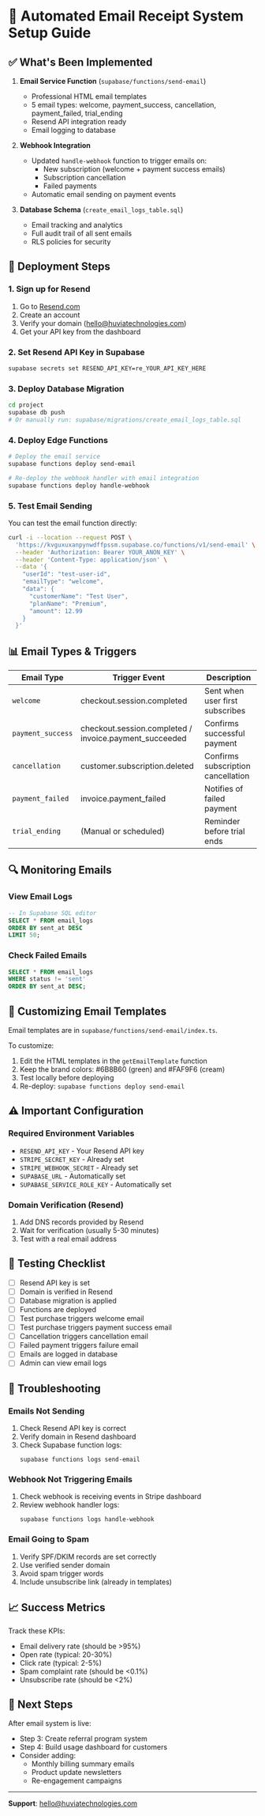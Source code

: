 # 📧 Automated Email Receipt System Setup Guide

## ✅ What's Been Implemented

1. **Email Service Function** (`supabase/functions/send-email`)
   - Professional HTML email templates
   - 5 email types: welcome, payment_success, cancellation, payment_failed, trial_ending
   - Resend API integration ready
   - Email logging to database

2. **Webhook Integration**
   - Updated `handle-webhook` function to trigger emails on:
     - New subscription (welcome + payment success emails)
     - Subscription cancellation
     - Failed payments
   - Automatic email sending on payment events

3. **Database Schema** (`create_email_logs_table.sql`)
   - Email tracking and analytics
   - Full audit trail of all sent emails
   - RLS policies for security

## 🚀 Deployment Steps

### 1. Sign up for Resend

1. Go to [Resend.com](https://resend.com)
2. Create an account
3. Verify your domain (hello@huviatechnologies.com)
4. Get your API key from the dashboard

### 2. Set Resend API Key in Supabase

```bash
supabase secrets set RESEND_API_KEY=re_YOUR_API_KEY_HERE
```

### 3. Deploy Database Migration

```bash
cd project
supabase db push
# Or manually run: supabase/migrations/create_email_logs_table.sql
```

### 4. Deploy Edge Functions

```bash
# Deploy the email service
supabase functions deploy send-email

# Re-deploy the webhook handler with email integration
supabase functions deploy handle-webhook
```

### 5. Test Email Sending

You can test the email function directly:

```bash
curl -i --location --request POST \
  'https://kvguxuxanpynwdffpssm.supabase.co/functions/v1/send-email' \
  --header 'Authorization: Bearer YOUR_ANON_KEY' \
  --header 'Content-Type: application/json' \
  --data '{
    "userId": "test-user-id",
    "emailType": "welcome",
    "data": {
      "customerName": "Test User",
      "planName": "Premium",
      "amount": 12.99
    }
  }'
```

## 📊 Email Types & Triggers

| Email Type        | Trigger Event                                          | Description                        |
| ----------------- | ------------------------------------------------------ | ---------------------------------- |
| `welcome`         | checkout.session.completed                             | Sent when user first subscribes    |
| `payment_success` | checkout.session.completed / invoice.payment_succeeded | Confirms successful payment        |
| `cancellation`    | customer.subscription.deleted                          | Confirms subscription cancellation |
| `payment_failed`  | invoice.payment_failed                                 | Notifies of failed payment         |
| `trial_ending`    | (Manual or scheduled)                                  | Reminder before trial ends         |

## 🔍 Monitoring Emails

### View Email Logs

```sql
-- In Supabase SQL editor
SELECT * FROM email_logs
ORDER BY sent_at DESC
LIMIT 50;
```

### Check Failed Emails

```sql
SELECT * FROM email_logs
WHERE status != 'sent'
ORDER BY sent_at DESC;
```

## 🎨 Customizing Email Templates

Email templates are in `supabase/functions/send-email/index.ts`.

To customize:

1. Edit the HTML templates in the `getEmailTemplate` function
2. Keep the brand colors: #6B8B60 (green) and #FAF9F6 (cream)
3. Test locally before deploying
4. Re-deploy: `supabase functions deploy send-email`

## ⚠️ Important Configuration

### Required Environment Variables

- `RESEND_API_KEY` - Your Resend API key
- `STRIPE_SECRET_KEY` - Already set
- `STRIPE_WEBHOOK_SECRET` - Already set
- `SUPABASE_URL` - Automatically set
- `SUPABASE_SERVICE_ROLE_KEY` - Automatically set

### Domain Verification (Resend)

1. Add DNS records provided by Resend
2. Wait for verification (usually 5-30 minutes)
3. Test with a real email address

## 🧪 Testing Checklist

- [ ] Resend API key is set
- [ ] Domain is verified in Resend
- [ ] Database migration is applied
- [ ] Functions are deployed
- [ ] Test purchase triggers welcome email
- [ ] Test purchase triggers payment success email
- [ ] Cancellation triggers cancellation email
- [ ] Failed payment triggers failure email
- [ ] Emails are logged in database
- [ ] Admin can view email logs

## 🚨 Troubleshooting

### Emails Not Sending

1. Check Resend API key is correct
2. Verify domain in Resend dashboard
3. Check Supabase function logs:
   ```
   supabase functions logs send-email
   ```

### Webhook Not Triggering Emails

1. Check webhook is receiving events in Stripe dashboard
2. Review webhook handler logs:
   ```
   supabase functions logs handle-webhook
   ```

### Email Going to Spam

1. Verify SPF/DKIM records are set correctly
2. Use verified sender domain
3. Avoid spam trigger words
4. Include unsubscribe link (already in templates)

## 📈 Success Metrics

Track these KPIs:

- Email delivery rate (should be >95%)
- Open rate (typical: 20-30%)
- Click rate (typical: 2-5%)
- Spam complaint rate (should be <0.1%)
- Unsubscribe rate (should be <2%)

## 🎉 Next Steps

After email system is live:

- Step 3: Create referral program system
- Step 4: Build usage dashboard for customers
- Consider adding:
  - Monthly billing summary emails
  - Product update newsletters
  - Re-engagement campaigns

---

**Support**: hello@huviatechnologies.com
